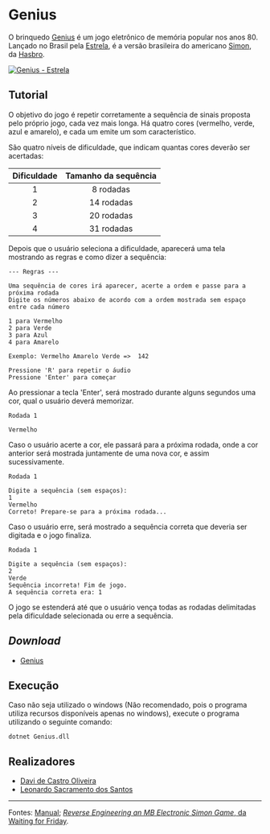 # Genius
O brinquedo [Genius](https://www.estrela.com.br/jogo-genius-estrela-100543353_est_pai/p) é um jogo eletrônico de memória popular nos anos 80. Lançado no Brasil pela [Estrela](https://www.estrela.com.br/), é a versão brasileira do americano [Simon](https://products.hasbro.com/pt-br/product/simon-game-for-kids-ages-8-and-up:11B65A99-E662-4178-9C36-4E2B63B52093), da [Hasbro](https://products.hasbro.com/pt-br).

[![Genius - Estrela](/img/genius.png)](https://estrela.vteximg.com.br/arquivos/ids/163355-1000-1000/Jogo-Genius-Produto-Estrela.jpg?v=636661399595430000)

## Tutorial


O objetivo do jogo é repetir corretamente a sequência de sinais proposta pelo próprio jogo, cada vez mais longa. Há quatro cores (vermelho, verde, azul e amarelo), e cada um emite um som característico.

São quatro níveis de dificuldade, que indicam quantas cores deverão ser acertadas:

| Dificuldade | Tamanho da sequência |
| :---------: | :------------------: |
|      1      |       8 rodadas      |
|      2      |      14 rodadas      |
|      3      |      20 rodadas      |
|      4      |      31 rodadas      |

Depois que o usuário seleciona a dificuldade, aparecerá uma tela mostrando as regras e como dizer a sequência:
```
--- Regras ---

Uma sequência de cores irá aparecer, acerte a ordem e passe para a próxima rodada
Digite os números abaixo de acordo com a ordem mostrada sem espaço entre cada número

1 para Vermelho
2 para Verde
3 para Azul
4 para Amarelo

Exemplo: Vermelho Amarelo Verde =>  142

Pressione 'R' para repetir o áudio     
Pressione 'Enter' para começar
```

Ao pressionar a tecla 'Enter', será mostrado durante alguns segundos uma cor, qual o usuário deverá memorizar.

```
Rodada 1

Vermelho
```

Caso o usuário acerte a cor, ele passará para a próxima rodada, onde a cor anterior será mostrada juntamente de uma nova cor, e assim sucessivamente.

```
Rodada 1

Digite a sequência (sem espaços):
1
Vermelho
Correto! Prepare-se para a próxima rodada...
```

Caso o usuário erre, será mostrado a sequência correta que deveria ser digitada e o jogo finaliza.
```
Rodada 1

Digite a sequência (sem espaços):
2
Verde
Sequência incorreta! Fim de jogo.
A sequência correta era: 1
```

O jogo se estenderá até que o usuário vença todas as rodadas delimitadas pela dificuldade selecionada ou erre a sequência.

## _Download_

- [Genius](/dist/Genius.zip)

## Execução

Caso não seja utilizado o windows (Não recomendado, pois o programa utiliza recursos disponíveis apenas no windows), execute o programa utilizando o seguinte comando:
```
dotnet Genius.dll
```

## Realizadores

- [Davi de Castro Oliveira](https://github.com/Davii75)
- [Leonardo Sacramento dos Santos](https://github.com/LeonardoSacra04)

---

Fontes: [Manual](https://statics-submarino.b2w.io/manuais/111703711.pdf); [_Reverse Engineering an MB Electronic Simon Game_, da Waiting for Friday](<https://www.waitingforfriday.com/?p=586#:~:text=On%20the%20full%E2%80%90size%20version%20of%20Simon%20the%20lights%20are,B3%20(true%20pitch%20247.942%20Hz)>).
